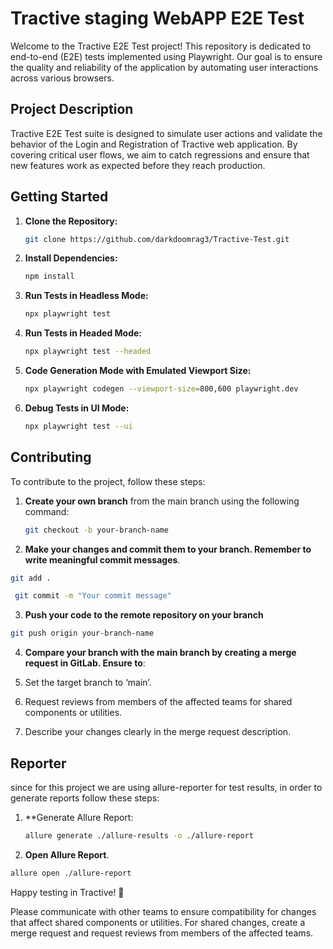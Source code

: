 # Tractive staging WebAPP E2E Test

Welcome to the Tractive E2E Test project! This repository is dedicated to end-to-end (E2E) tests implemented using Playwright. Our goal is to ensure the quality and reliability of the application by automating user interactions across various browsers.

## Project Description
Tractive E2E Test suite is designed to simulate user actions and validate the behavior of the Login and Registration of Tractive web application. By covering critical user flows, we aim to catch regressions and ensure that new features work as expected before they reach production.



## Getting Started

1. **Clone the Repository:**
    ```bash
    git clone https://github.com/darkdoomrag3/Tractive-Test.git
    
    ```

2. **Install Dependencies:**
    ```bash
    npm install
    ```

3. **Run Tests in Headless Mode:**
    ```bash
    npx playwright test
    ```

4. **Run Tests in Headed Mode:**
    ```bash
    npx playwright test --headed
    ```

5. **Code Generation Mode with Emulated Viewport Size:**
    ```bash
    npx playwright codegen --viewport-size=800,600 playwright.dev
    ```

6. **Debug Tests in UI Mode:**
    ```bash
    npx playwright test --ui
    ```

## Contributing

To contribute to the project, follow these steps:

1. **Create your own branch** from the main branch using the following command:
   ```bash
   git checkout -b your-branch-name
   ```

2. **Make your changes and commit them to your branch. Remember to write meaningful commit messages**.

```bash
git add .
```
```bash
 git commit -m "Your commit message"
```
3. **Push your code to the remote repository on your branch**

```bash
git push origin your-branch-name

```

4. **Compare your branch with the main branch by creating a merge request in GitLab. Ensure to**:

1. Set the target branch to ‘main’.
2. Request reviews from members of the affected teams for shared components or utilities.
3. Describe your changes clearly in the merge request description.

## Reporter

since for this project we are using allure-reporter for test results, in order to generate reports follow these steps:

1. **Generate Allure Report:
   ```bash
   allure generate ./allure-results -o ./allure-report
   ```
2. **Open Allure Report**.

```bash
allure open ./allure-report
```

Happy testing in Tractive! 🚀

Please communicate with other teams to ensure compatibility for changes that affect shared components or utilities. For shared changes, create a merge request and request reviews from members of the affected teams.
